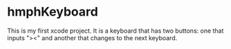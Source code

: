 # hmphKeyboard

This is my first xcode project. It is a keyboard that has two buttons: one that inputs "><" and another that changes to the next keyboard. 
